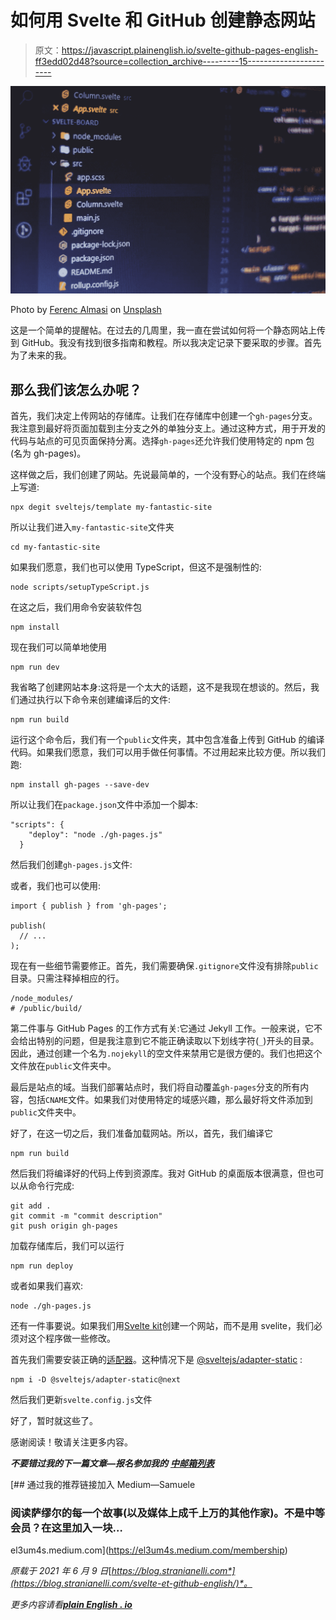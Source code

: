 # 如何用 Svelte 和 GitHub 创建静态网站

> 原文：<https://javascript.plainenglish.io/svelte-github-pages-english-ff3edd02d48?source=collection_archive---------15----------------------->

![](img/6508f4cd0f49e925bfcf86a4708132ee.png)

Photo by [Ferenc Almasi](https://unsplash.com/@flowforfrank?utm_source=unsplash&utm_medium=referral&utm_content=creditCopyText) on [Unsplash](https://unsplash.com/@flowforfrank?utm_source=unsplash&utm_medium=referral&utm_content=creditCopyText)

这是一个简单的提醒帖。在过去的几周里，我一直在尝试如何将一个静态网站上传到 GitHub。我没有找到很多指南和教程。所以我决定记录下要采取的步骤。首先为了未来的我。

## 那么我们该怎么办呢？

首先，我们决定上传网站的存储库。让我们在存储库中创建一个`gh-pages`分支。我注意到最好将页面加载到主分支之外的单独分支上。通过这种方式，用于开发的代码与站点的可见页面保持分离。选择`gh-pages`还允许我们使用特定的 npm 包(名为 gh-pages)。

这样做之后，我们创建了网站。先说最简单的，一个没有野心的站点。我们在终端上写道:

```
npx degit sveltejs/template my-fantastic-site
```

所以让我们进入`my-fantastic-site`文件夹

```
cd my-fantastic-site
```

如果我们愿意，我们也可以使用 TypeScript，但这不是强制性的:

```
node scripts/setupTypeScript.js
```

在这之后，我们用命令安装软件包

```
npm install
```

现在我们可以简单地使用

```
npm run dev
```

我省略了创建网站本身:这将是一个太大的话题，这不是我现在想谈的。然后，我们通过执行以下命令来创建编译后的文件:

```
npm run build
```

运行这个命令后，我们有一个`public`文件夹，其中包含准备上传到 GitHub 的编译代码。如果我们愿意，我们可以用手做任何事情。不过用起来比较方便。所以我们跑:

```
npm install gh-pages --save-dev
```

所以让我们在`package.json`文件中添加一个脚本:

```
"scripts": {
    "deploy": "node ./gh-pages.js"
  }
```

然后我们创建`gh-pages.js`文件:

或者，我们也可以使用:

```
import { publish } from 'gh-pages';

publish(
  // ...
);
```

现在有一些细节需要修正。首先，我们需要确保`.gitignore`文件没有排除`public`目录。只需注释掉相应的行。

```
/node_modules/
# /public/build/
```

第二件事与 GitHub Pages 的工作方式有关:它通过 Jekyll 工作。一般来说，它不会给出特别的问题，但是我注意到它不能正确读取以下划线字符(`_`)开头的目录。因此，通过创建一个名为`.nojekyll`的空文件来禁用它是很方便的。我们也把这个文件放在`public`文件夹中。

最后是站点的域。当我们部署站点时，我们将自动覆盖`gh-pages`分支的所有内容，包括`CNAME`文件。如果我们对使用特定的域感兴趣，那么最好将文件添加到`public`文件夹中。

好了，在这一切之后，我们准备加载网站。所以，首先，我们编译它

```
npm run build
```

然后我们将编译好的代码上传到资源库。我对 GitHub 的桌面版本很满意，但也可以从命令行完成:

```
git add .
git commit -m "commit description"
git push origin gh-pages
```

加载存储库后，我们可以运行

```
npm run deploy
```

或者如果我们喜欢:

```
node ./gh-pages.js
```

还有一件事要说。如果我们用[Svelte kit](https://kit.svelte.dev/)创建一个网站，而不是用 svelite，我们必须对这个程序做一些修改。

首先我们需要安装正确的[适配器](https://kit.svelte.dev/docs#adapters)。这种情况下是 [@sveltejs/adapter-static](https://github.com/sveltejs/kit/tree/master/packages/adapter-static) :

```
npm i -D @sveltejs/adapter-static@next
```

然后我们更新`svelte.config.js`文件

好了，暂时就这些了。

感谢阅读！敬请关注更多内容。

***不要错过我的下一篇文章—报名参加我的*** [***中邮箱列表***](https://medium.com/subscribe/@el3um4s)

[](https://el3um4s.medium.com/membership) [## 通过我的推荐链接加入 Medium—Samuele

### 阅读萨缪尔的每一个故事(以及媒体上成千上万的其他作家)。不是中等会员？在这里加入一块…

el3um4s.medium.com](https://el3um4s.medium.com/membership) 

*原载于 2021 年 6 月 9 日*[*https://blog.stranianelli.com*](https://blog.stranianelli.com/svelte-et-github-english/)*。*

*更多内容请看*[***plain English . io***](http://plainenglish.io/)